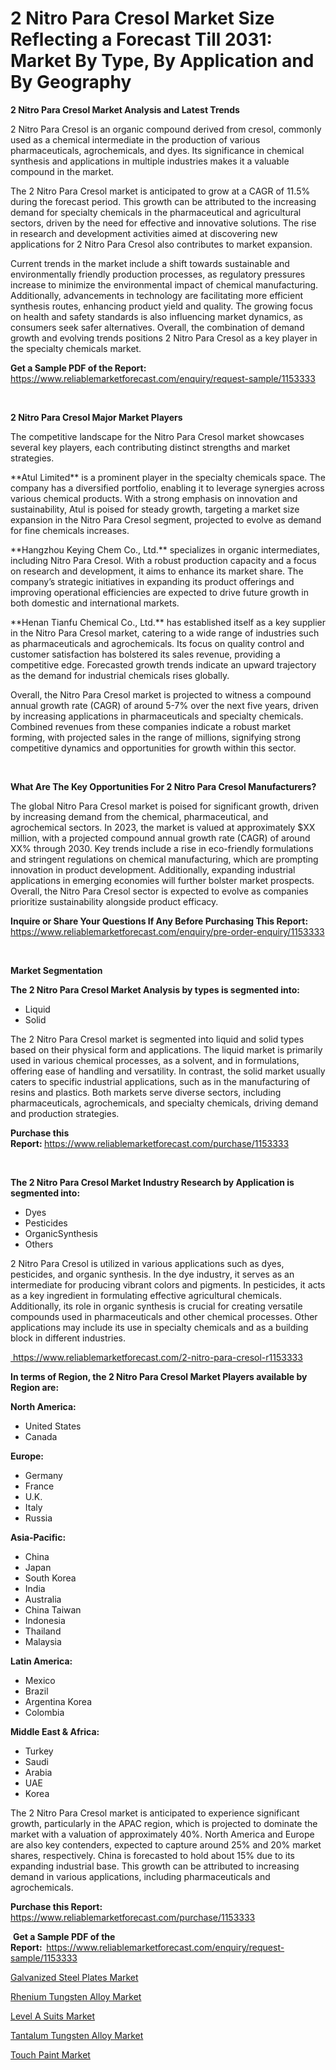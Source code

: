 <p><h1>2 Nitro Para Cresol Market Size Reflecting a Forecast Till 2031: Market By Type, By Application and By Geography</h1></p><p><strong>2 Nitro Para Cresol Market Analysis and Latest Trends</strong></p>
<p><p>2 Nitro Para Cresol is an organic compound derived from cresol, commonly used as a chemical intermediate in the production of various pharmaceuticals, agrochemicals, and dyes. Its significance in chemical synthesis and applications in multiple industries makes it a valuable compound in the market.</p><p>The 2 Nitro Para Cresol market is anticipated to grow at a CAGR of 11.5% during the forecast period. This growth can be attributed to the increasing demand for specialty chemicals in the pharmaceutical and agricultural sectors, driven by the need for effective and innovative solutions. The rise in research and development activities aimed at discovering new applications for 2 Nitro Para Cresol also contributes to market expansion.</p><p>Current trends in the market include a shift towards sustainable and environmentally friendly production processes, as regulatory pressures increase to minimize the environmental impact of chemical manufacturing. Additionally, advancements in technology are facilitating more efficient synthesis routes, enhancing product yield and quality. The growing focus on health and safety standards is also influencing market dynamics, as consumers seek safer alternatives. Overall, the combination of demand growth and evolving trends positions 2 Nitro Para Cresol as a key player in the specialty chemicals market.</p></p>
<p><strong>Get a Sample PDF of the Report:&nbsp;</strong> <a href="https://www.reliablemarketforecast.com/enquiry/request-sample/1153333?utm_campaign=1140&utm_medium=2&utm_source=Github&utm_content=ia&utm_term=07112024&utm_id=2-nitro-para-cresol">https://www.reliablemarketforecast.com/enquiry/request-sample/1153333</a></p>
<p>&nbsp;</p>
<p><strong>2 Nitro Para Cresol Major Market Players</strong></p>
<p><p>The competitive landscape for the Nitro Para Cresol market showcases several key players, each contributing distinct strengths and market strategies.</p><p>**Atul Limited** is a prominent player in the specialty chemicals space. The company has a diversified portfolio, enabling it to leverage synergies across various chemical products. With a strong emphasis on innovation and sustainability, Atul is poised for steady growth, targeting a market size expansion in the Nitro Para Cresol segment, projected to evolve as demand for fine chemicals increases.</p><p>**Hangzhou Keying Chem Co., Ltd.** specializes in organic intermediates, including Nitro Para Cresol. With a robust production capacity and a focus on research and development, it aims to enhance its market share. The company’s strategic initiatives in expanding its product offerings and improving operational efficiencies are expected to drive future growth in both domestic and international markets.</p><p>**Henan Tianfu Chemical Co., Ltd.** has established itself as a key supplier in the Nitro Para Cresol market, catering to a wide range of industries such as pharmaceuticals and agrochemicals. Its focus on quality control and customer satisfaction has bolstered its sales revenue, providing a competitive edge. Forecasted growth trends indicate an upward trajectory as the demand for industrial chemicals rises globally.</p><p>Overall, the Nitro Para Cresol market is projected to witness a compound annual growth rate (CAGR) of around 5-7% over the next five years, driven by increasing applications in pharmaceuticals and specialty chemicals. Combined revenues from these companies indicate a robust market forming, with projected sales in the range of millions, signifying strong competitive dynamics and opportunities for growth within this sector.</p></p>
<p>&nbsp;</p>
<p><strong>What Are The Key Opportunities For 2 Nitro Para Cresol Manufacturers?</strong></p>
<p><p>The global Nitro Para Cresol market is poised for significant growth, driven by increasing demand from the chemical, pharmaceutical, and agrochemical sectors. In 2023, the market is valued at approximately $XX million, with a projected compound annual growth rate (CAGR) of around XX% through 2030. Key trends include a rise in eco-friendly formulations and stringent regulations on chemical manufacturing, which are prompting innovation in product development. Additionally, expanding industrial applications in emerging economies will further bolster market prospects. Overall, the Nitro Para Cresol sector is expected to evolve as companies prioritize sustainability alongside product efficacy.</p></p>
<p><strong>Inquire or Share Your Questions If Any Before Purchasing This Report:</strong> <a href="https://www.reliablemarketforecast.com/enquiry/pre-order-enquiry/1153333?utm_campaign=1140&utm_medium=2&utm_source=Github&utm_content=ia&utm_term=07112024&utm_id=2-nitro-para-cresol">https://www.reliablemarketforecast.com/enquiry/pre-order-enquiry/1153333</a></p>
<p>&nbsp;</p>
<p><strong>Market Segmentation</strong></p>
<p><strong>The 2 Nitro Para Cresol Market Analysis by types is segmented into:</strong></p>
<p><ul><li>Liquid</li><li>Solid</li></ul></p>
<p><p>The 2 Nitro Para Cresol market is segmented into liquid and solid types based on their physical form and applications. The liquid market is primarily used in various chemical processes, as a solvent, and in formulations, offering ease of handling and versatility. In contrast, the solid market usually caters to specific industrial applications, such as in the manufacturing of resins and plastics. Both markets serve diverse sectors, including pharmaceuticals, agrochemicals, and specialty chemicals, driving demand and production strategies.</p></p>
<p><strong>Purchase this Report:&nbsp;</strong><a href="https://www.reliablemarketforecast.com/purchase/1153333?utm_campaign=1140&utm_medium=2&utm_source=Github&utm_content=ia&utm_term=07112024&utm_id=2-nitro-para-cresol">https://www.reliablemarketforecast.com/purchase/1153333</a></p>
<p>&nbsp;</p>
<p><strong>The 2 Nitro Para Cresol Market Industry Research by Application is segmented into:</strong></p>
<p><ul><li>Dyes</li><li>Pesticides</li><li>OrganicSynthesis</li><li>Others</li></ul></p>
<p><p>2 Nitro Para Cresol is utilized in various applications such as dyes, pesticides, and organic synthesis. In the dye industry, it serves as an intermediate for producing vibrant colors and pigments. In pesticides, it acts as a key ingredient in formulating effective agricultural chemicals. Additionally, its role in organic synthesis is crucial for creating versatile compounds used in pharmaceuticals and other chemical processes. Other applications may include its use in specialty chemicals and as a building block in different industries.</p></p>
<p><a href="https://www.reliablemarketforecast.com/2-nitro-para-cresol-r1153333?utm_campaign=1140&utm_medium=2&utm_source=Github&utm_content=ia&utm_term=07112024&utm_id=2-nitro-para-cresol">&nbsp;https://www.reliablemarketforecast.com/2-nitro-para-cresol-r1153333</a></p>
<p><strong>In terms of Region, the 2 Nitro Para Cresol Market Players available by Region are:</strong></p>
<p>
    <p> <strong> North America: </strong>
        <ul>
            <li>United States</li>
            <li>Canada</li>
        </ul>
        </p> 
    <p> <strong> Europe: </strong>
        <ul>
            <li>Germany</li>
            <li>France</li>
            <li>U.K.</li>
            <li>Italy</li>
            <li>Russia</li>
        </ul>
        </p> 
    <p> <strong> Asia-Pacific: </strong>
        <ul>
            <li>China</li>
            <li>Japan</li>
            <li>South Korea</li>
            <li>India</li>
            <li>Australia</li>
            <li>China Taiwan</li>
            <li>Indonesia</li>
            <li>Thailand</li>
            <li>Malaysia</li>
        </ul>
        </p> 
    <p> <strong> Latin America: </strong>
        <ul>
            <li>Mexico</li>
            <li>Brazil</li>
            <li>Argentina Korea</li>
            <li>Colombia</li>
        </ul>
        </p> 
    <p> <strong> Middle East & Africa: </strong>
        <ul>
            <li>Turkey</li>
            <li>Saudi</li>
            <li>Arabia</li>
            <li>UAE</li>
            <li>Korea</li>
        </ul>
    </p>
    </p>
<p><p>The 2 Nitro Para Cresol market is anticipated to experience significant growth, particularly in the APAC region, which is projected to dominate the market with a valuation of approximately 40%. North America and Europe are also key contenders, expected to capture around 25% and 20% market shares, respectively. China is forecasted to hold about 15% due to its expanding industrial base. This growth can be attributed to increasing demand in various applications, including pharmaceuticals and agrochemicals.</p></p>
<p><strong>Purchase this Report: </strong><a href="https://www.reliablemarketforecast.com/purchase/1153333?utm_campaign=1140&utm_medium=2&utm_source=Github&utm_content=ia&utm_term=07112024&utm_id=2-nitro-para-cresol">https://www.reliablemarketforecast.com/purchase/1153333</a></p>
<p>&nbsp;<strong>Get a Sample PDF of the Report:&nbsp;&nbsp;</strong><a href="https://www.reliablemarketforecast.com/enquiry/request-sample/1153333?utm_campaign=1140&utm_medium=2&utm_source=Github&utm_content=ia&utm_term=07112024&utm_id=2-nitro-para-cresol">https://www.reliablemarketforecast.com/enquiry/request-sample/1153333</a></p>
<p><strong></strong></p>
<p><p><a href="https://github.com/rieuydbalon3b/Market-Research-Report-List-1/blob/main/galvanized-steel-plates-market.md?utm_campaign=1140&utm_medium=2&utm_source=Github&utm_content=ia&utm_term=07112024&utm_id=2-nitro-para-cresol">Galvanized Steel Plates Market</a></p><p><a href="https://github.com/siennagx1ahafter/Market-Research-Report-List-1/blob/main/rhenium-tungsten-alloy-market.md?utm_campaign=1140&utm_medium=2&utm_source=Github&utm_content=ia&utm_term=07112024&utm_id=2-nitro-para-cresol">Rhenium Tungsten Alloy Market</a></p><p><a href="https://issuu.com/reportprime-2/docs/level-a-suits-market-size-2030.pptx_a460f14150b408?utm_campaign=1140&utm_medium=2&utm_source=Github&utm_content=ia&utm_term=07112024&utm_id=2-nitro-para-cresol">Level A Suits Market</a></p><p><a href="https://github.com/b9uxfeyen/Market-Research-Report-List-1/blob/main/tantalum-tungsten-alloy-market.md?utm_campaign=1140&utm_medium=2&utm_source=Github&utm_content=ia&utm_term=07112024&utm_id=2-nitro-para-cresol">Tantalum Tungsten Alloy Market</a></p><p><a href="https://github.com/cairotmbrowne3cq/Market-Research-Report-List-1/blob/main/touch-paint-market.md?utm_campaign=1140&utm_medium=2&utm_source=Github&utm_content=ia&utm_term=07112024&utm_id=2-nitro-para-cresol">Touch Paint Market</a></p></p>